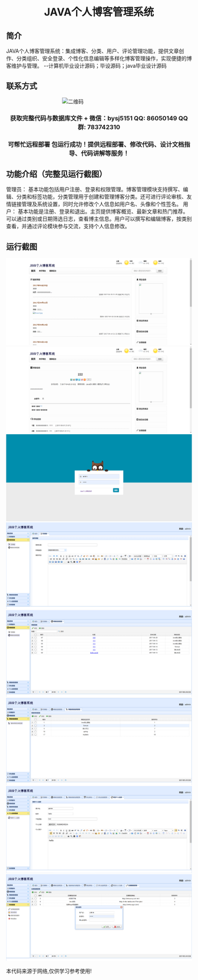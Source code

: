 <p><h1 align="center">JAVA个人博客管理系统</h1></p>

## 简介
JAVA个人博客管理系统：集成博客、分类、用户、评论管理功能，提供文章创作、分类组织、安全登录、个性化信息编辑等多样化博客管理操作，实现便捷的博客维护与管理。    --计算机毕业设计源码；毕设源码；java毕业设计源码


## 联系方式
<img src="https://bs-1329754181.cos.ap-shanghai.myqcloud.com/wx.jpg" alt="二维码" style="display: block; margin: 0 auto;" width="200px">
<p><h3 align="center">获取完整代码与数据库文件 + 微信：bysj5151 QQ: 86050149 QQ群: 783742310</h3></p>
<p><h3 align="center">可帮忙远程部署 包运行成功！提供远程部署、修改代码、设计文档指导、代码讲解等服务！</h3></p>

## 功能介绍（完整见运行截图）
管理员： 基本功能包括用户注册、登录和权限管理。博客管理模块支持撰写、编辑、分类和标签功能，分类管理用于创建和管理博客分类。还可进行评论审核、友情链接管理及系统设置，同时允许修改个人信息如用户名、头像和个性签名。 用户： 基本功能是注册、登录和退出。主页提供博客概览、最新文章和热门推荐。可以通过类别或日期筛选日志，查看博主信息。用户可以撰写和编辑博客，按类别查看，并通过评论模块参与交流，支持个人信息修改。


## 运行截图
![](imgs/588112-20211231232704302-875044148.png)
![](imgs/588112-20211231232726183-1713718153.png)
![](imgs/588112-20211231232710121-1840912862.png)
![](imgs/588112-20211231232738833-439014064.png)
![](imgs/588112-20211231232745306-621617734.png)
![](imgs/588112-20211231232751211-1099968142.png)
![](imgs/588112-20211231232758231-1499626457.png)
![](imgs/588112-20211231232804053-529137404.png)

<p>本代码来源于网络,仅供学习参考使用!</p>
